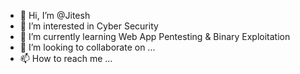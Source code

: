 - 👋 Hi, I’m @Jitesh
- 👀 I’m interested in Cyber Security
- 🌱 I’m currently learning Web App Pentesting & Binary Exploitation
- 💞️ I’m looking to collaborate on ...
- 📫 How to reach me ...

<!---
Jeetu855/Jeetu855 is a ✨ special ✨ repository because its `README.md` (this file) appears on your GitHub profile.
You can click the Preview link to take a look at your changes.
--->
